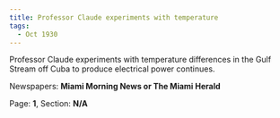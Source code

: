 ```yaml
---  
title: Professor Claude experiments with temperature  
tags:  
  - Oct 1930  
---  
```

  
Professor Claude experiments with temperature differences in the Gulf Stream off Cuba to produce electrical power continues.  
  
Newspapers: **Miami Morning News or The Miami Herald**  
  
Page: **1**, Section: **N/A** 
